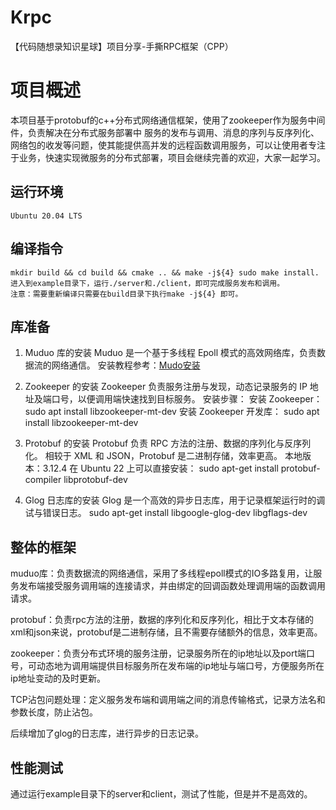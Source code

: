 # Krpc
【代码随想录知识星球】项目分享-手撕RPC框架（CPP）
# 项目概述
本项目基于protobuf的c++分布式网络通信框架，使用了zookeeper作为服务中间件，负责解决在分布式服务部署中 服务的发布与调用、消息的序列与反序列化、网络包的收发等问题，使其能提供高并发的远程函数调用服务，可以让使用者专注于业务，快速实现微服务的分布式部署，项目会继续完善的欢迎，大家一起学习。
## 运行环境
    Ubuntu 20.04 LTS
## 编译指令
    mkdir build && cd build && cmake .. && make -j${4} sudo make install.
    进入到example目录下，运行./server和./client，即可完成服务发布和调用。
    注意：需要重新编译只需要在build目录下执行make -j${4} 即可。
## 库准备
1. Muduo 库的安装
Muduo 是一个基于多线程 Epoll 模式的高效网络库，负责数据流的网络通信。
安装教程参考：[Mudo安装](https://blog.csdn.net/QIANGWEIYUAN/article/details/89023980)

2. Zookeeper 的安装
Zookeeper 负责服务注册与发现，动态记录服务的 IP 地址及端口号，以便调用端快速找到目标服务。
安装步骤：
安装 Zookeeper：
sudo apt install libzookeeper-mt-dev
安装 Zookeeper 开发库：
sudo apt install libzookeeper-mt-dev

3. Protobuf 的安装
Protobuf 负责 RPC 方法的注册、数据的序列化与反序列化。
相较于 XML 和 JSON，Protobuf 是二进制存储，效率更高。
本地版本：3.12.4
在 Ubuntu 22 上可以直接安装：
sudo apt-get install protobuf-compiler libprotobuf-dev

4. Glog 日志库的安装
Glog 是一个高效的异步日志库，用于记录框架运行时的调试与错误日志。
sudo apt-get install libgoogle-glog-dev libgflags-dev
## 整体的框架
muduo库：负责数据流的网络通信，采用了多线程epoll模式的IO多路复用，让服务发布端接受服务调用端的连接请求，并由绑定的回调函数处理调用端的函数调用请求。

protobuf：负责rpc方法的注册，数据的序列化和反序列化，相比于文本存储的xml和json来说，protobuf是二进制存储，且不需要存储额外的信息，效率更高。

zookeeper：负责分布式环境的服务注册，记录服务所在的ip地址以及port端口号，可动态地为调用端提供目标服务所在发布端的ip地址与端口号，方便服务所在ip地址变动的及时更新。

TCP沾包问题处理：定义服务发布端和调用端之间的消息传输格式，记录方法名和参数长度，防止沾包。

后续增加了glog的日志库，进行异步的日志记录。

## 性能测试
通过运行example目录下的server和client，测试了性能，但是并不是高效的。
